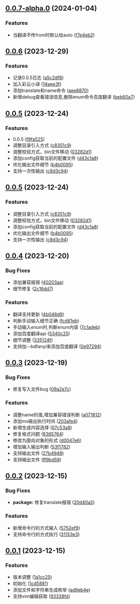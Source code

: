 ## [0.0.7-alpha.0](https://github.com/heny/generate-ts-enum/compare/v0.0.6...v0.0.7-alpha.0) (2024-01-04)


### Features

* 当翻译不传from时默认给auto ([f7e4eb2](https://github.com/heny/generate-ts-enum/commit/f7e4eb2de314bee23ca899636bee7e58f5731522))



## [0.0.6](https://github.com/heny/generate-ts-enum/compare/v0.0.5...v0.0.6) (2023-12-29)


### Features

* 记录0.0.5日志 ([a5c2df8](https://github.com/heny/generate-ts-enum/commit/a5c2df80e994d7fe33b95b6c7ad1dc40a44f6330))
* 加入彩云小译 ([14aee3f](https://github.com/heny/generate-ts-enum/commit/14aee3fc4882e74c844d9894264eb947e970ede0))
* 添加translate和name命令 ([aee8870](https://github.com/heny/generate-ts-enum/commit/aee8870623f1eaf6b9eb37d7ca53a2ef27ff600c))
* 新增debug查看错误信息,删除enum命令百度翻译 ([beb60a7](https://github.com/heny/generate-ts-enum/commit/beb60a7bc4fc509b141d253fb97d9ddb74a15cd9))



## [0.0.5](https://github.com/heny/generate-ts-enum/compare/v0.0.4...v0.0.5) (2023-12-24)


### Features

* 0.0.5 ([f9fa525](https://github.com/heny/generate-ts-enum/commit/f9fa5253f52ee0fdc4c2d3e3eb3ba2e53e653e0e))
* 调整目录引入方式 ([c8351c9](https://github.com/heny/generate-ts-enum/commit/c8351c9f88618c9af0657e82c7301fd784dca0aa))
* 调整校验方式，bin文件移动 ([03282d1](https://github.com/heny/generate-ts-enum/commit/03282d19bb7466f6d4e54b66dceab66241ec7033))
* 添加config获取当前的配置文件 ([d43c1a8](https://github.com/heny/generate-ts-enum/commit/d43c1a8319331643a4cb295051f050e7991895cb))
* 优化输出文件细节 ([b4b0095](https://github.com/heny/generate-ts-enum/commit/b4b00950cb5b04b30138177af41973fcb7fe6a18))
* 支持一次性输出 ([c8d3c94](https://github.com/heny/generate-ts-enum/commit/c8d3c94bdfd59dc77ef3e1ee0481b6bc23580dd7))



## [0.0.5](https://github.com/heny/generate-ts-enum/compare/v0.0.4...v0.0.5) (2023-12-24)


### Features

* 调整目录引入方式 ([c8351c9](https://github.com/heny/generate-ts-enum/commit/c8351c9f88618c9af0657e82c7301fd784dca0aa))
* 调整校验方式，bin文件移动 ([03282d1](https://github.com/heny/generate-ts-enum/commit/03282d19bb7466f6d4e54b66dceab66241ec7033))
* 添加config获取当前的配置文件 ([d43c1a8](https://github.com/heny/generate-ts-enum/commit/d43c1a8319331643a4cb295051f050e7991895cb))
* 优化输出文件细节 ([b4b0095](https://github.com/heny/generate-ts-enum/commit/b4b00950cb5b04b30138177af41973fcb7fe6a18))
* 支持一次性输出 ([c8d3c94](https://github.com/heny/generate-ts-enum/commit/c8d3c94bdfd59dc77ef3e1ee0481b6bc23580dd7))



## [0.0.4](https://github.com/heny/generate-ts-enum/compare/v0.0.3...v0.0.4) (2023-12-20)


### Bug Fixes

* 添加兼容报错 ([40203aa](https://github.com/heny/generate-ts-enum/commit/40203aa436ff69905ccf10f9b5f0ccdef47934b1))
* 细节修复 ([2c16dd7](https://github.com/heny/generate-ts-enum/commit/2c16dd7751aa9923cc93cc5f4bdb14124671c698))


### Features

* 翻译支持更新 ([4b048d9](https://github.com/heny/generate-ts-enum/commit/4b048d9cc4831b81bbbc9e4aafd858bd0a2661f0))
* 判断手动输入细节正确 ([fcd61eb](https://github.com/heny/generate-ts-enum/commit/fcd61ebd2eb94cefdec0c2c1bf5ac577e3fddb5e))
* 手动输入enum时,判断enum内容 ([7c1adeb](https://github.com/heny/generate-ts-enum/commit/7c1adebbd0edd31effa816ce02621c15535f5823))
* 添加百度翻译api ([5340c25](https://github.com/heny/generate-ts-enum/commit/5340c2530f04de12f8e3e2465a126947b6c0ccc1))
* 细节调整 ([335124f](https://github.com/heny/generate-ts-enum/commit/335124f059fd7c4d9c05b7e9e793133183eea951))
* 支持加--bdfanyi来添加百度翻译 ([0e97294](https://github.com/heny/generate-ts-enum/commit/0e97294cdc37df7195e256ec144a383609697d83))



## [0.0.3](https://github.com/heny/generate-ts-enum/compare/v0.0.2...v0.0.3) (2023-12-19)


### Bug Fixes

* 修复写入文件bug ([09a2e7c](https://github.com/heny/generate-ts-enum/commit/09a2e7cb8e8b29a4bcc22f714a2321f581569b72))


### Features

* 调整name的值,增加兼容错误判断 ([a071812](https://github.com/heny/generate-ts-enum/commit/a07181261d341d1d03a37224f3ce33d5e0ac5b1e))
* 添加ms输出执行时间 ([203afe4](https://github.com/heny/generate-ts-enum/commit/203afe411b29471d025e9816a44695d52990910b))
* 新增生成内容选择 ([07c53a8](https://github.com/heny/generate-ts-enum/commit/07c53a809442f0b490b4c4edddc1e46931f81c96))
* 修复格式问题 ([8365764](https://github.com/heny/generate-ts-enum/commit/83657643045e3df8a582d879b3e2ee2e44db2304))
* 修改为面向对象的形式 ([d0047e6](https://github.com/heny/generate-ts-enum/commit/d0047e62d76716752e4973b66a2d3739915f8dbf))
* 增加输入输出判断 ([53f1782](https://github.com/heny/generate-ts-enum/commit/53f1782eed110687c70137e0abc1e545faffd7cc))
* 支持输出文件 ([27b4948](https://github.com/heny/generate-ts-enum/commit/27b4948dad47afb91e228712b52a6a1567bded17))
* 支持输出文件 ([ff9bd59](https://github.com/heny/generate-ts-enum/commit/ff9bd5986ef4774faed673f7286404d0fa8a3917))



## [0.0.2](https://github.com/heny/generate-ts-enum/compare/v0.0.1...v0.0.2) (2023-12-15)


### Bug Fixes

* **package:** 修复translate报错 ([20d40a5](https://github.com/heny/generate-ts-enum/commit/20d40a5684c7f306a7260e99b4e06e3fac290981))


### Features

* 新增命令行的方式输入 ([5752ef9](https://github.com/heny/generate-ts-enum/commit/5752ef9836bc57065e4644aaf1c861dd377a57c5))
* 支持命令行的方式执行 ([31153e3](https://github.com/heny/generate-ts-enum/commit/31153e35d4ca00c1ec5490654ee93905e1bfd6a7))



## [0.0.1](https://github.com/heny/generate-ts-enum/compare/1cd588162b0b9ea2c158bc8a563b1f3f80b9af0e...v0.0.1) (2023-12-15)


### Features

* 版本调整 ([1a1cc25](https://github.com/heny/generate-ts-enum/commit/1a1cc255eaad8c64897fc8044d6f88e127a588d9))
* 初始化 ([1cd5881](https://github.com/heny/generate-ts-enum/commit/1cd588162b0b9ea2c158bc8a563b1f3f80b9af0e))
* 添加文件和字符串生成枚举 ([ad9eb4e](https://github.com/heny/generate-ts-enum/commit/ad9eb4ee8d46fb1b83d4612179fd35dc1c78627a))
* 支持vim编辑获取 ([93338fd](https://github.com/heny/generate-ts-enum/commit/93338fd25c51878ee544b1a8aeb63cb2bf2268b8))



